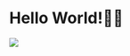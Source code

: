 # Hello World!👋🏻

<a href="https://github.com/JeongJaeSoon">
        <img src="https://capsule-render.vercel.app/api?type=waving&color=timeGradient&height=200&section=footer&text=Jeong%20JaeSoon&fontSize=80&fontAlignY=70&animation=twinkling" />
</a>

<!---
- 👋 Hi, I’m @JaeSoonJeong
- 👀 I’m interested in ...
- 🌱 I’m currently learning ...
- 💞️ I’m looking to collaborate on ...
- 📫 How to reach me ...
--->

<!---
JaeSoonJeong/JaeSoonJeong is a ✨ special ✨ repository because its `README.md` (this file) appears on your GitHub profile.
You can click the Preview link to take a look at your changes.
--->


